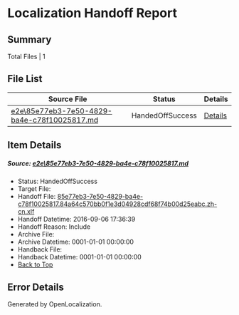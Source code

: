 # <a name='report-top'></a> Localization Handoff Report

## Summary
 Total Files | 1

## File List
 Source File | Status | Details 
 ----------- | ------ | ------- 
 [e2e\85e77eb3-7e50-4829-ba4e-c78f10025817.md](https://github.com/OpenLocalizationTestOrg/ol-test0/blob/678a56411b35cf7b4fb83439947943c69937c44f/e2e/85e77eb3-7e50-4829-ba4e-c78f10025817.md) | HandedOffSuccess | [Details](#f20661a06020f6dc8374b4f83aae0f0eb8aec4dd1)

## Item Details
##### <a name='f20661a06020f6dc8374b4f83aae0f0eb8aec4dd1'></a> Source: [e2e\85e77eb3-7e50-4829-ba4e-c78f10025817.md](https://github.com/OpenLocalizationTestOrg/ol-test0/blob/678a56411b35cf7b4fb83439947943c69937c44f/e2e/85e77eb3-7e50-4829-ba4e-c78f10025817.md)
* Status: HandedOffSuccess
* Target File: 
* Handoff File: [85e77eb3-7e50-4829-ba4e-c78f10025817.84a64c570bb0f1e3d04928cdf68f74b00d25eabc.zh-cn.xlf](https://github.com/OpenLocalizationTestOrg/ol-test0-handoff/blob/4523531c857d1aab67913fa611e24db1b46a0c44/ol-handoff/OpenLocalizationTestOrg/ol-test0-zhcn/ci/ht/85e77eb3-7e50-4829-ba4e-c78f10025817.84a64c570bb0f1e3d04928cdf68f74b00d25eabc.zh-cn.xlf)
* Handoff Datetime: 2016-09-06 17:36:39
* Handoff Reason: Include
* Archive File: 
* Archive Datetime: 0001-01-01 00:00:00
* Handback File: 
* Handback Datetime: 0001-01-01 00:00:00
* [Back to Top](#report-top)


## Error Details

Generated by OpenLocalization.
